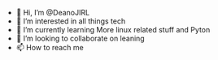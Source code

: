 - 👋 Hi, I’m @DeanoJIRL
- 👀 I’m interested in all things tech
- 🌱 I’m currently learning More linux related stuff and Pyton
- 💞️ I’m looking to collaborate on leaning
- 📫 How to reach me 

<!---
DeanoJIRL/DeanoJIRL is a ✨ special ✨ repository because its `README.md` (this file) appears on your GitHub profile.
You can click the Preview link to take a look at your changes.
--->

